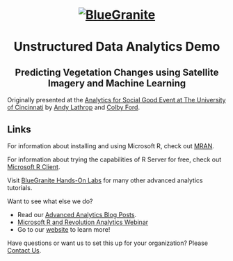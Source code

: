 <head>
<h1 align="center">
  <a href = "www.blue-granite.com"><img src="https://www.blue-granite.com/hs-fs/hub/257922/file-2333776730-png/IMG_2015/Blue-Granite-Logo.png?t=1487021913995&width=758&name=Blue-Granite-Logo.png" alt="BlueGranite"></a>
</h1>
<h1 align="center">Unstructured Data Analytics Demo</h1>
<h2 align="center">Predicting Vegetation Changes using Satellite Imagery and Machine Learning</h2>
</head>

Originally presented at the [Analytics for Social Good Event at The University of Cincinnati](http://business.uc.edu/academics/centers/analytics-center/events/analytics-for-social-good.html) by [Andy Lathrop](https://www.linkedin.com/in/alathrop/) and [Colby Ford](https://www.linkedin.com/in/colbyford/).


Links
-----------------------------------------------------------------------------
For information about installing and using Microsoft R, check out [MRAN](https://mran.microsoft.com/open/). 

For information about trying the capabilities of R Server for free, check out [Microsoft R Client](https://msdn.microsoft.com/en-us/microsoft-r/r-client-get-started).
 
Visit [BlueGranite Hands-On Labs](https://www.blue-granite.com/resources/topic/labs) for many other advanced analytics tutorials.



Want to see what else we do?
* Read our [Advanced Analytics Blog Posts](https://www.blue-granite.com/blog/topic/advanced-analytics).
* [Microsoft R and Revolution Analytics Webinar](https://www.blue-granite.com/overview-advanced-analytics-webinar-june-2016)
* Go to our [website](http://www.blue-granite.com/) to learn more!

Have questions or want us to set this up for your organization? Please [Contact Us](https://www.blue-granite.com/contact-us).
